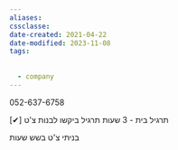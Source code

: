 ```yaml
---
aliases: 
cssclasse: 
date-created: 2021-04-22
date-modified: 2023-11-08
tags:
  
  
  - company
---
```

052-637-6758

 [✔] תרגיל בית - 3 שעות תרגיל ביקשו לבנות צ'ט

בניתי צ'ט בשש שעות
